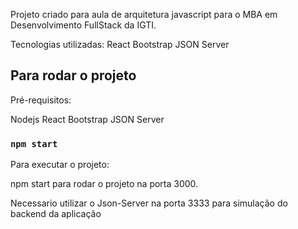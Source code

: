 
Projeto criado para aula de arquitetura javascript para o MBA em Desenvolvimento FullStack da IGTI.

Tecnologias utilizadas:
React
Bootstrap
JSON Server

## Para rodar o projeto

Pré-requisitos: 

Nodejs
React
Bootstrap
JSON Server

### `npm start`

Para executar o projeto:

npm start para rodar o projeto na porta 3000. 

Necessario utilizar o Json-Server na porta 3333 para simulação do backend da aplicação
